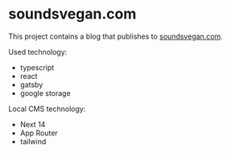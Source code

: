 # soundsvegan.com

This project contains a blog that publishes to [soundsvegan.com](https://soundsvegan.com).

Used technology:

- typescript
- react
- gatsby
- google storage

Local CMS technology:

- Next 14
- App Router
- tailwind

